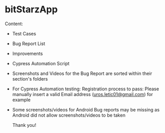 # bitStarzApp

Content:
- Test Cases
- Bug Report List
- Improvements
- Cypress Automation Script

- Screenshots and Videos for the Bug Report are sorted within their section's folders
- For Cypress Automation testing: Registration process to pass: Please manually insert a valid Email address (uros.letic01@gmail.com) for example
- Some screenshots/videos for Android Bug reports may be missing as Android did not allow screenshots/videos to be taken

  Thank you!
